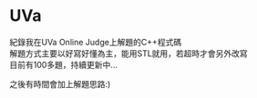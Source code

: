 # UVa

紀錄我在UVa Online Judge上解題的C++程式碼  
解題方式主要以好寫好懂為主，能用STL就用，若超時才會另外改寫  
目前有100多題，持續更新中...  

之後有時間會加上解題思路:)